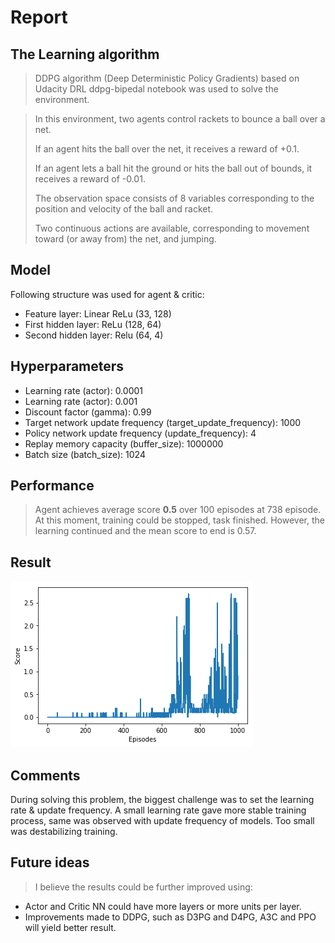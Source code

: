 # Report
## The Learning algorithm
> DDPG algorithm (Deep Deterministic Policy Gradients) based on Udacity DRL ddpg-bipedal notebook was used to solve the environment. 

> In this environment, two agents control rackets to bounce a ball over a net. 
>
> If an agent hits the ball over the net, it receives a reward of +0.1. 
>
> If an agent lets a ball hit the ground or hits the ball out of bounds, it receives a reward of -0.01. 
>
> The observation space consists of 8 variables corresponding to the position and velocity of the ball and racket.
>
> Two continuous actions are available, corresponding to movement toward (or away from) the net, and jumping.

## Model
Following structure was used for agent & critic:

+ Feature layer: Linear ReLu (33, 128)
+ First hidden layer: ReLu (128, 64)
+ Second hidden layer: Relu (64, 4)

## Hyperparameters
+ Learning rate (actor): 0.0001
+ Learning rate (actor): 0.001
+ Discount factor (gamma): 0.99
+ Target network update frequency (target_update_frequency): 1000
+ Policy network update frequency (update_frequency): 4
+ Replay memory capacity (buffer_size): 1000000
+ Batch size (batch_size): 1024 

## Performance
> Agent achieves average score **0.5** over 100 episodes at 738 episode. 
At this moment, training could be stopped, task finished.
However, the learning continued and the mean score to end is 0.57.

## Result 
![Result](result.png)

## Comments
During solving this problem, the biggest challenge was to set the learning rate & update frequency.
A small learning rate gave more stable training process, same was observed with update frequency of models. 
Too small was destabilizing training. 

## Future ideas
> I believe the results could be further improved using:

+ Actor and Critic NN could have more layers or more units per layer.
+ Improvements made to DDPG, such as D3PG and D4PG, A3C and PPO will yield better result.
